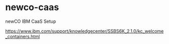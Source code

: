 
# newco-caas
newCO IBM CaaS Setup

https://www.ibm.com/support/knowledgecenter/SSBS6K_2.1.0/kc_welcome_containers.html
